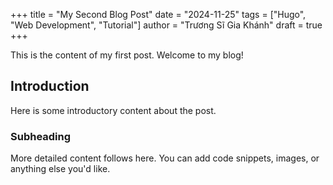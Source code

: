 +++
title = "My Second Blog Post"
date = "2024-11-25"
tags = ["Hugo", "Web Development", "Tutorial"]
author = "Trương Sĩ Gia Khánh"
draft = true
+++

This is the content of my first post. Welcome to my blog!

## Introduction

Here is some introductory content about the post.

### Subheading

More detailed content follows here. You can add code snippets, images, or anything else you'd like.

